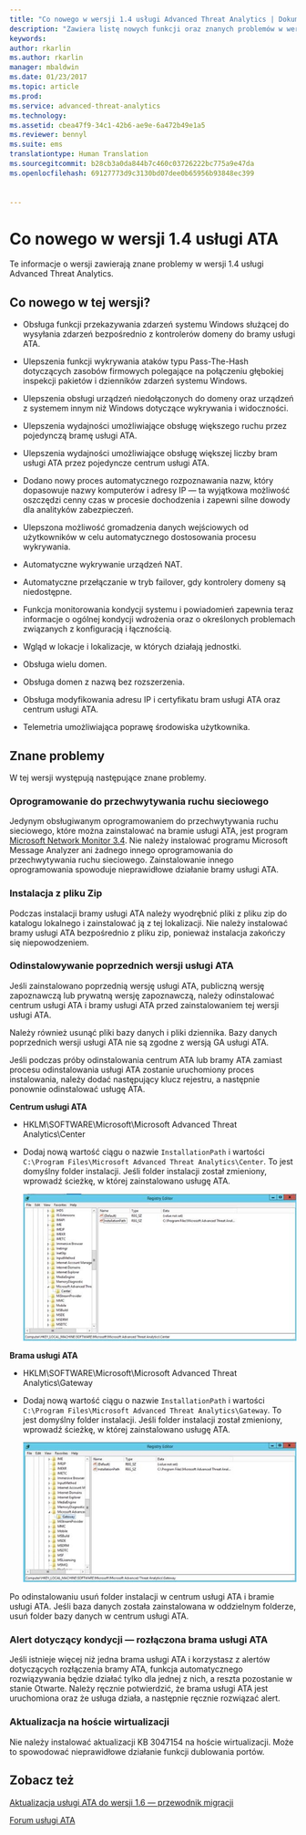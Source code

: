 ```yaml
---
title: "Co nowego w wersji 1.4 usługi Advanced Threat Analytics | Dokumentacja firmy Microsoft"
description: "Zawiera listę nowych funkcji oraz znanych problemów w wersji 1.4 usługi ATA"
keywords: 
author: rkarlin
ms.author: rkarlin
manager: mbaldwin
ms.date: 01/23/2017
ms.topic: article
ms.prod: 
ms.service: advanced-threat-analytics
ms.technology: 
ms.assetid: cbea47f9-34c1-42b6-ae9e-6a472b49e1a5
ms.reviewer: bennyl
ms.suite: ems
translationtype: Human Translation
ms.sourcegitcommit: b28cb3a0da844b7c460c03726222bc775a9e47da
ms.openlocfilehash: 69127773d9c3130bd07dee0b65956b93848ec399


---
```


# <a name="what39s-new-in-ata-version-14"></a>Co nowego w wersji 1.4 usługi ATA
Te informacje o wersji zawierają znane problemy w wersji 1.4 usługi Advanced Threat Analytics.

## <a name="whats-new-in-this-version"></a>Co nowego w tej wersji?

-   Obsługa funkcji przekazywania zdarzeń systemu Windows służącej do wysyłania zdarzeń bezpośrednio z kontrolerów domeny do bramy usługi ATA.

-   Ulepszenia funkcji wykrywania ataków typu Pass-The-Hash dotyczących zasobów firmowych polegające na połączeniu głębokiej inspekcji pakietów i dzienników zdarzeń systemu Windows.

-   Ulepszenia obsługi urządzeń niedołączonych do domeny oraz urządzeń z systemem innym niż Windows dotyczące wykrywania i widoczności.

-   Ulepszenia wydajności umożliwiające obsługę większego ruchu przez pojedynczą bramę usługi ATA.

-   Ulepszenia wydajności umożliwiające obsługę większej liczby bram usługi ATA przez pojedyncze centrum usługi ATA.

-   Dodano nowy proces automatycznego rozpoznawania nazw, który dopasowuje nazwy komputerów i adresy IP — ta wyjątkowa możliwość oszczędzi cenny czas w procesie dochodzenia i zapewni silne dowody dla analityków zabezpieczeń.

-   Ulepszona możliwość gromadzenia danych wejściowych od użytkowników w celu automatycznego dostosowania procesu wykrywania.

-   Automatyczne wykrywanie urządzeń NAT.

-   Automatyczne przełączanie w tryb failover, gdy kontrolery domeny są niedostępne.

-   Funkcja monitorowania kondycji systemu i powiadomień zapewnia teraz informacje o ogólnej kondycji wdrożenia oraz o określonych problemach związanych z konfiguracją i łącznością.

-   Wgląd w lokacje i lokalizacje, w których działają jednostki.

-   Obsługa wielu domen.

-   Obsługa domen z nazwą bez rozszerzenia.

-   Obsługa modyfikowania adresu IP i certyfikatu bram usługi ATA oraz centrum usługi ATA.

-   Telemetria umożliwiająca poprawę środowiska użytkownika.

## <a name="known-issues"></a>Znane problemy
W tej wersji występują następujące znane problemy.

### <a name="network-capture-software"></a>Oprogramowanie do przechwytywania ruchu sieciowego
Jedynym obsługiwanym oprogramowaniem do przechwytywania ruchu sieciowego, które można zainstalować na bramie usługi ATA, jest program [Microsoft Network Monitor 3.4](http://www.microsoft.com/download/details.aspx?id=4865). Nie należy instalować programu Microsoft Message Analyzer ani żadnego innego oprogramowania do przechwytywania ruchu sieciowego. Zainstalowanie innego oprogramowania spowoduje nieprawidłowe działanie bramy usługi ATA.

### <a name="installation-from-zip-file"></a>Instalacja z pliku Zip
Podczas instalacji bramy usługi ATA należy wyodrębnić pliki z pliku zip do katalogu lokalnego i zainstalować ją z tej lokalizacji. Nie należy instalować bramy usługi ATA bezpośrednio z pliku zip, ponieważ instalacja zakończy się niepowodzeniem.

### <a name="uninstalling-previous-versions-of-ata"></a>Odinstalowywanie poprzednich wersji usługi ATA
Jeśli zainstalowano poprzednią wersję usługi ATA, publiczną wersję zapoznawczą lub prywatną wersję zapoznawczą, należy odinstalować centrum usługi ATA i bramy usługi ATA przed zainstalowaniem tej wersji usługi ATA.

Należy również usunąć pliki bazy danych i pliki dziennika. Bazy danych poprzednich wersji usługi ATA nie są zgodne z wersją GA usługi ATA.

Jeśli podczas próby odinstalowania centrum ATA lub bramy ATA zamiast procesu odinstalowania usługi ATA zostanie uruchomiony proces instalowania, należy dodać następujący klucz rejestru, a następnie ponownie odinstalować usługę ATA.

**Centrum usługi ATA**

-   HKLM\SOFTWARE\Microsoft\Microsoft Advanced Threat Analytics\Center

-   Dodaj nową wartość ciągu o nazwie `InstallationPath` i wartości `C:\Program Files\Microsoft Advanced Threat Analytics\Center`. To jest domyślny folder instalacji. Jeśli folder instalacji został zmieniony, wprowadź ścieżkę, w której zainstalowano usługę ATA.

    ![Wprowadzanie ścieżki instalacji centrum usługi ATA w edytorze rejestru](media/ATA-uninstall-center-bug.jpg)

**Brama usługi ATA**

-   HKLM\SOFTWARE\Microsoft\Microsoft Advanced Threat Analytics\Gateway

-   Dodaj nową wartość ciągu o nazwie `InstallationPath` i wartości `C:\Program Files\Microsoft Advanced Threat Analytics\Gateway`. To jest domyślny folder instalacji.  Jeśli folder instalacji został zmieniony, wprowadź ścieżkę, w której zainstalowano usługę ATA.

    ![Wprowadzanie ścieżki instalacji bramy usługi ATA w edytorze rejestru](media/ATA-GW-uninstall-bug.jpg)

Po odinstalowaniu usuń folder instalacji w centrum usługi ATA i bramie usługi ATA.  Jeśli baza danych została zainstalowana w oddzielnym folderze, usuń folder bazy danych w centrum usługi ATA.

### <a name="health-alert---disconnected-ata-gateway"></a>Alert dotyczący kondycji — rozłączona brama usługi ATA
Jeśli istnieje więcej niż jedna brama usługi ATA i korzystasz z alertów dotyczących rozłączenia bramy ATA, funkcja automatycznego rozwiązywania będzie działać tylko dla jednej z nich, a reszta pozostanie w stanie Otwarte. Należy ręcznie potwierdzić, że brama usługi ATA jest uruchomiona oraz że usługa działa, a następnie ręcznie rozwiązać alert.

### <a name="kb-on-virtualization-host"></a>Aktualizacja na hoście wirtualizacji
Nie należy instalować aktualizacji KB 3047154 na hoście wirtualizacji. Może to spowodować nieprawidłowe działanie funkcji dublowania portów.

## <a name="see-also"></a>Zobacz też

[Aktualizacja usługi ATA do wersji 1.6 — przewodnik migracji](ata-update-1.6-migration-guide.md)

[Forum usługi ATA](https://social.technet.microsoft.com/Forums/security/home?forum=mata)


<!--HONumber=Feb17_HO1-->



